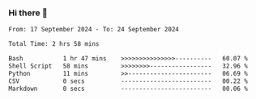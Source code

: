 ### Hi there 👋

<!--
**ututono/ututono** is a ✨ _special_ ✨ repository because its `README.md` (this file) appears on your GitHub profile.

Here are some ideas to get you started:

- 🔭 I’m currently working on ...
- 🌱 I’m currently learning ...
- 👯 I’m looking to collaborate on ...
- 🤔 I’m looking for help with ...
- 💬 Ask me about ...
- 📫 How to reach me: ...
- 😄 Pronouns: ...
- ⚡ Fun fact: ...
-->



<!--START_SECTION:waka-->

```txt
From: 17 September 2024 - To: 24 September 2024

Total Time: 2 hrs 58 mins

Bash           1 hr 47 mins    >>>>>>>>>>>>>>>----------   60.07 %
Shell Script   58 mins         >>>>>>>>-----------------   32.96 %
Python         11 mins         >>-----------------------   06.69 %
CSV            0 secs          -------------------------   00.22 %
Markdown       0 secs          -------------------------   00.06 %
```

<!--END_SECTION:waka-->
